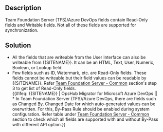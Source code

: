 ## Description

Team Foundation Server (TFS)/Azure DevOps fields contain Read-Only fields and Writable fields. Not all of these fields are supported for synchronization.

## Solution

* All the fields that are writeable from the User Interface can also be writeable from {{SITENAME}}. It can be an HTML, Text, User, Numeric, Boolean, or Lookup field.
* Few fields such as ID, Watermark, etc. are Read-Only fields. These fields cannot be writeable but their field values can be readable by {{SITENAME}}. Refer [Team Foundation Server - Common](../../../connectors/team-foundation-server.md#known-behaviors-and-limitations) section's step 3 to get list of Read-Only fields.  
{{#ifeq: {{SITENAME}} | OpsHub Migrator for Microsoft Azure DevOps || * In Team Foundation Server (TFS)/Azure DevOps, there are fields such as Changed By, Changed Date for which auto-generated values can be overwritten. For this, By-Pass Rule should be enabled during system configuration. Refer table under [Team Foundation Server - Common](../../../connectors/team-foundation-server.md#known-behaviors-and-limitations) section to check which all fields are supported with and without By-Pass with different API option.}}


